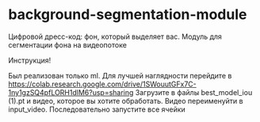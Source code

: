 # background-segmentation-module
Цифровой дресс-код: фон, который выделяет вас. Модуль для сегментации фона на видеопотоке 


Инструкция!

Был реализован только ml. Для лучшей наглядности перейдите в https://colab.research.google.com/drive/1SWouutGFx7C-1ny1gzSQ4pfLORH1dlM6?usp=sharing
Загрузите в файлы best_model_iou (1).pt и видео, которое вы хотите обработать. Видео переименуйти в input_video. Последовательно запустите все ячейки
